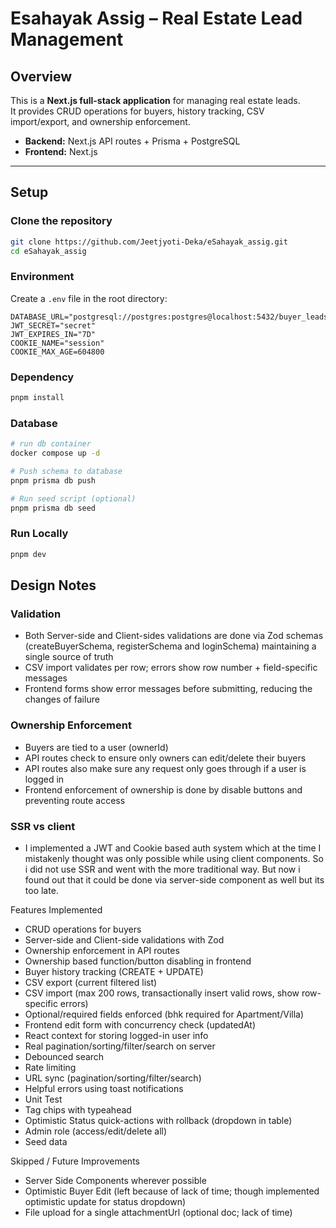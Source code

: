 # Esahayak Assig – Real Estate Lead Management

## Overview
This is a **Next.js full-stack application** for managing real estate leads.  
It provides CRUD operations for buyers, history tracking, CSV import/export, and ownership enforcement.  

- **Backend:** Next.js API routes + Prisma + PostgreSQL  
- **Frontend:**  Next.js  

---

## Setup

### Clone the repository
```bash
git clone https://github.com/Jeetjyoti-Deka/eSahayak_assig.git
cd eSahayak_assig
```

### Environment
Create a `.env` file in the root directory:

```env
DATABASE_URL="postgresql://postgres:postgres@localhost:5432/buyer_leads"
JWT_SECRET="secret"
JWT_EXPIRES_IN="7D"
COOKIE_NAME="session"
COOKIE_MAX_AGE=604800
```

### Dependency
```bash
pnpm install
```

### Database
```bash
# run db container
docker compose up -d

# Push schema to database
pnpm prisma db push

# Run seed script (optional)
pnpm prisma db seed
```

### Run Locally
```bash
pnpm dev
```

## Design Notes

### Validation

- Both Server-side and Client-sides validations are done via Zod schemas (createBuyerSchema, registerSchema and loginSchema) maintaining a single source of truth
- CSV import validates per row; errors show row number + field-specific messages
- Frontend forms show error messages before submitting, reducing the changes of failure

### Ownership Enforcement

- Buyers are tied to a user (ownerId)
- API routes check to ensure only owners can edit/delete their buyers
- API routes also make sure any request only goes through if a user is logged in
- Frontend enforcement of ownership is done by disable buttons and preventing route access

### SSR vs client

- I implemented a JWT and Cookie based auth system which at the time I mistakenly thought was only possible while using client components. So i did not use SSR and went with the more traditional way. But now i found out that it could be done via server-side component as well but its too late.

Features Implemented

- CRUD operations for buyers
- Server-side and Client-side validations with Zod
- Ownership enforcement in API routes
- Ownership based function/button disabling in frontend
- Buyer history tracking (CREATE + UPDATE)
- CSV export (current filtered list)
- CSV import (max 200 rows, transactionally insert valid rows, show row-specific errors)
- Optional/required fields enforced (bhk required for Apartment/Villa)
- Frontend edit form with concurrency check (updatedAt)
- React context for storing logged-in user info
- Real pagination/sorting/filter/search on server
- Debounced search
- Rate limiting
- URL sync (pagination/sorting/filter/search)
- Helpful errors using toast notifications
- Unit Test
- Tag chips with typeahead
- Optimistic Status quick-actions with rollback (dropdown in table)
- Admin role (access/edit/delete all)
- Seed data

Skipped / Future Improvements

- Server Side Components wherever possible
- Optimistic Buyer Edit (left because of lack of time; though implemented optimistic update for status dropdown)
- File upload for a single attachmentUrl (optional doc; lack of time)

